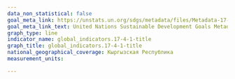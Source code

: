 ```yaml
---
data_non_statistical: false
goal_meta_link: https://unstats.un.org/sdgs/metadata/files/Metadata-17-04-01.pdf
goal_meta_link_text: United Nations Sustainable Development Goals Metadata (pdf 468kB)
graph_type: line
indicator_name: global_indicators.17-4-1-title
graph_title: global_indicators.17-4-1-title
national_geographical_coverage: Кыргызская Республика
measurement_units: 

---
```

